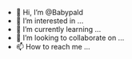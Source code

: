 - 👋 Hi, I’m @Babypald
- 👀 I’m interested in ...
- 🌱 I’m currently learning ...
- 💞️ I’m looking to collaborate on ...
- 📫 How to reach me ...

<!---
Babypald/Babypald is a ✨ special ✨ repository because its `README.md` (this file) appears on your GitHub profile.
You can click the Preview link to take a look at your changes.
--->
